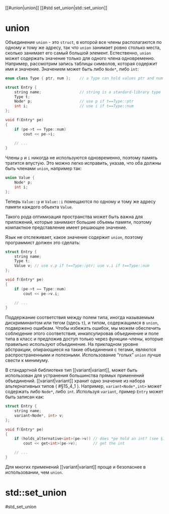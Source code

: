 
[[#union|union]]
[[#std set_union|std::set_union]]

# union

Объединение `union` - это `struct`, в которой все члены располагаются по одному и тому же адресу, так что `union` занимает ровно столько места, сколько занимает его самый большой элемент. Естественно, `union` может содержать значение только для одного члена одновременно. Например, рассмотрим запись таблицы символов, которая содержит имя и значение. Значением может быть либо `Node*`, либо `int`:
```c++
enum class Type { ptr, num };    // a Type can hold values ptr and num (§2.4)

struct Entry {
	string name;                 // string is a standard-library type
	Type t;
	Node* p;                     // use p if t==Type::ptr
	int i;                       // use i if t==Type::num
};

void f(Entry* pe)
{
	if (pe->t == Type::num)
		cout << pe->i;
	
	// ...
}
```

Члены `p` и `i` никогда не используются одновременно, поэтому память тратится впустую. Это можно легко исправить, указав, что оба должны быть членами `union`, например так:
```c++
union Value {
	Node* p;
	int i;
};
```

Теперь `Value::p` и `Value::i` помещаются по одному и тому же адресу памяти каждого объекта `Value`.

Такого рода оптимизация пространства может быть важна для приложений, которые занимают большие объемы памяти, поэтому компактное представление имеет решающее значение.

Язык не отслеживает, какое значение содержит `union`, поэтому программист должен это сделать:
```c++
struct Entry {
	string name;
	Type t;
	Value v; // use v.p if t==Type::ptr; use v.i if t==Type::num
};

void f(Entry* pe)
{
	if (pe->t == Type::num)
		cout << pe->v.i;
	
	// ...
}
```

Поддержание соответствия между полем типа, иногда называемым дискриминантом или тегом (здесь `t`), и типом, содержащимся в `union`, подвержено ошибкам. Чтобы избежать ошибок, мы можем обеспечить соблюдение этого соответствия, инкапсулировав объединение и поле типа в класс и предложив доступ только через функции-члены, которые правильно используют объединение. На прикладном уровне абстракции, опирающиеся на такие объединения с тегами, являются распространенными и полезными. Использование “голых” `union` лучше свести к минимуму.

В стандартной библиотеке тип [[variant|variant]], может быть использован для устранения большинства прямых применений объединений. [[variant|variant]] хранит одно значение из набора альтернативных типов ( #§15_4_1 ). Например, `variant<Node*,int>` может содержать либо `Node*`, либо `int`. Используя `variant`, пример `Entry` может быть записан как:
```c++
struct Entry {
	string name;
	variant<Node*, int> v;
};

void f(Entry* pe)
{
	if (holds_alternative<int>(pe->v)) // does *pe hold an int? (see §15.4.1)
		cout << get<int>(pe->v);       // get the int

	// ...
}
```

Для многих применений [[variant|variant]] проще и безопаснее в использовании, чем `union`.

# std::set_union
#std_set_union













